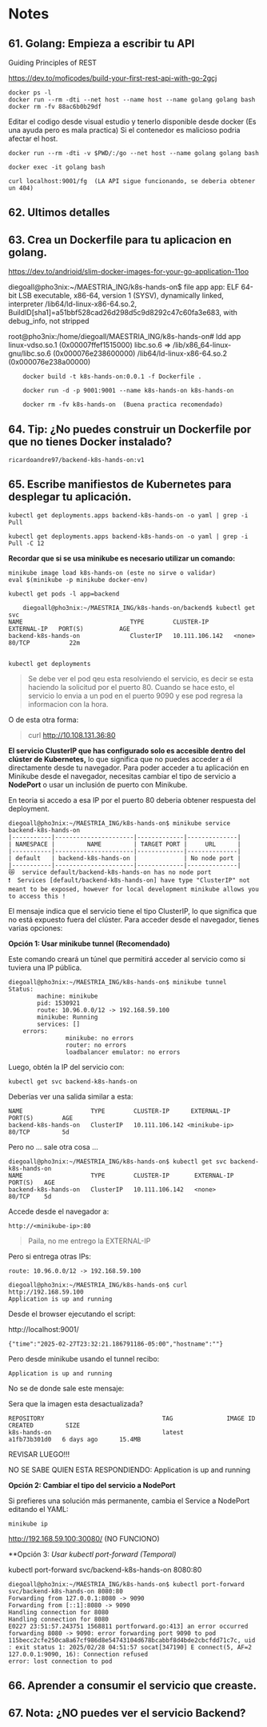 # Notes


## 61. Golang: Empieza a escribir tu API

Guiding Principles of REST


https://dev.to/moficodes/build-your-first-rest-api-with-go-2gcj

    docker ps -l
    docker run --rm -dti --net host --name host --name golang golang bash
    docker rm -fv 88ac6b0b29df

Editar el codigo desde visual estudio y tenerlo disponible desde docker (Es una ayuda pero es mala practica) Si el contenedor es malicioso podria afectar el host.

    docker run --rm -dti -v $PWD/:/go --net host --name golang golang bash

    docker exec -it golang bash

    curl localhost:9001/fg  (LA API sigue funcionando, se deberia obtener un 404)


## 62. Ultimos detalles



## 63. Crea un Dockerfile para tu aplicacion en golang.

https://dev.to/andrioid/slim-docker-images-for-your-go-application-11oo


diegoall@pho3nix:~/MAESTRIA_ING/k8s-hands-on$ file app
app: ELF 64-bit LSB executable, x86-64, version 1 (SYSV), dynamically linked, interpreter /lib64/ld-linux-x86-64.so.2, BuildID[sha1]=a51bbf528cad26d298d5c9d8292c47c60fa3e683, with debug_info, not stripped


root@pho3nix:/home/diegoall/MAESTRIA_ING/k8s-hands-on# ldd app
        linux-vdso.so.1 (0x00007ffef1515000)
        libc.so.6 => /lib/x86_64-linux-gnu/libc.so.6 (0x000076e238600000)
        /lib64/ld-linux-x86-64.so.2 (0x000076e238a00000)


        docker build -t k8s-hands-on:0.0.1 -f Dockerfile .

        docker run -d -p 9001:9001 --name k8s-hands-on k8s-hands-on

        docker rm -fv k8s-hands-on  (Buena practica recomendado)
        

## 64. Tip: ¿No puedes construir un Dockerfile por que no tienes Docker instalado?

    ricardoandre97/backend-k8s-hands-on:v1

## 65. Escribe manifiestos de Kubernetes para desplegar tu aplicación.

    kubectl get deployments.apps backend-k8s-hands-on -o yaml | grep -i Pull

    kubectl get deployments.apps backend-k8s-hands-on -o yaml | grep -i Pull -C 12

**Recordar que si se usa minikube es necesario utilizar un comando:**

    minikube image load k8s-hands-on (este no sirve o validar)
    eval $(minikube -p minikube docker-env)

    kubectl get pods -l app=backend

        diegoall@pho3nix:~/MAESTRIA_ING/k8s-hands-on/backend$ kubectl get svc
    NAME                              TYPE        CLUSTER-IP       EXTERNAL-IP   PORT(S)          AGE
    backend-k8s-hands-on              ClusterIP   10.111.106.142   <none>        80/TCP           22m


    kubectl get deployments



> Se debe ver el pod qeu esta resolviendo el servicio, es decir se esta haciendo la solicitud por el puerto 80. Cuando se hace esto, el servicio lo envia a un pod en el puerto 9090 y ese pod regresa la informacion con la hora.

O de esta otra forma:

> curl http://10.108.131.36:80


**El servicio ClusterIP que has configurado solo es accesible dentro del clúster de Kubernetes,** lo que significa que no puedes acceder a él directamente desde tu navegador. Para poder acceder a tu aplicación en Minikube desde el navegador, necesitas cambiar el tipo de servicio a **NodePort** o usar un inclusión de puerto con Minikube.


En teoria si accedo a esa IP por el puerto 80 deberia obtener respuesta del deployment.

    diegoall@pho3nix:~/MAESTRIA_ING/k8s-hands-on$ minikube service backend-k8s-hands-on
    |-----------|----------------------|-------------|--------------|
    | NAMESPACE |         NAME         | TARGET PORT |     URL      |
    |-----------|----------------------|-------------|--------------|
    | default   | backend-k8s-hands-on |             | No node port |
    |-----------|----------------------|-------------|--------------|
    😿  service default/backend-k8s-hands-on has no node port
    ❗  Services [default/backend-k8s-hands-on] have type "ClusterIP" not meant to be exposed, however for local development minikube allows you to access this !


El mensaje indica que el servicio tiene el tipo ClusterIP, lo que significa que no está expuesto fuera del clúster. Para acceder desde el navegador, tienes varias opciones:


**Opción 1: Usar minikube tunnel (Recomendado)**

Este comando creará un túnel que permitirá acceder al servicio como si tuviera una IP pública. 

    diegoall@pho3nix:~/MAESTRIA_ING/k8s-hands-on$ minikube tunnel
    Status:
            machine: minikube
            pid: 1530921
            route: 10.96.0.0/12 -> 192.168.59.100
            minikube: Running
            services: []
        errors: 
                    minikube: no errors
                    router: no errors
                    loadbalancer emulator: no errors

Luego, obtén la IP del servicio con:

    kubectl get svc backend-k8s-hands-on

Deberías ver una salida similar a esta:

    NAME                   TYPE        CLUSTER-IP      EXTERNAL-IP     PORT(S)        AGE
    backend-k8s-hands-on   ClusterIP   10.111.106.142 <minikube-ip>   80/TCP         5d

Pero no ... sale otra cosa ...

    diegoall@pho3nix:~/MAESTRIA_ING/k8s-hands-on$ kubectl get svc backend-k8s-hands-on
    NAME                   TYPE        CLUSTER-IP       EXTERNAL-IP   PORT(S)   AGE
    backend-k8s-hands-on   ClusterIP   10.111.106.142   <none>        80/TCP    5d

Accede desde el navegador a:

    http://<minikube-ip>:80

> Paila, no me entrego la EXTERNAL-IP

Pero si entrega otras IPs:

    route: 10.96.0.0/12 -> 192.168.59.100

    diegoall@pho3nix:~/MAESTRIA_ING/k8s-hands-on$ curl http://192.168.59.100
    Application is up and running

Desde el browser ejecutando el script:

http://localhost:9001/

    {"time":"2025-02-27T23:32:21.186791186-05:00","hostname":""}

Pero desde minikube usando el tunnel recibo:

    Application is up and running

No se de donde sale este mensaje:

Sera que la imagen esta desactualizada?

    REPOSITORY                                 TAG               IMAGE ID       CREATED         SIZE
    k8s-hands-on                               latest            a1fb73b301d0   6 days ago      15.4MB



REVISAR LUEGO!!!

NO SE SABE QUIEN ESTA RESPONDIENDO:     Application is up and running


**Opción 2: Cambiar el tipo del servicio a NodePort**

Si prefieres una solución más permanente, cambia el Service a NodePort editando el YAML:

    minikube ip


http://192.168.59.100:30080/  (NO FUNCIONO)


**Opción 3: *Usar kubectl port-forward (Temporal)*

kubectl port-forward svc/backend-k8s-hands-on 8080:80

    diegoall@pho3nix:~/MAESTRIA_ING/k8s-hands-on$ kubectl port-forward svc/backend-k8s-hands-on 8080:80
    Forwarding from 127.0.0.1:8080 -> 9090
    Forwarding from [::1]:8080 -> 9090
    Handling connection for 8080
    Handling connection for 8080
    E0227 23:51:57.243751 1568811 portforward.go:413] an error occurred forwarding 8080 -> 9090: error forwarding port 9090 to pod 115becc2cfe250ca8a67cf986d8e54743104d678bcabbf8d4bde2cbcfdd71c7c, uid : exit status 1: 2025/02/28 04:51:57 socat[347190] E connect(5, AF=2 127.0.0.1:9090, 16): Connection refused
    error: lost connection to pod

## 66. Aprender a consumir el servicio que creaste.




## 67. Nota: ¿NO puedes ver el servicio Backend?